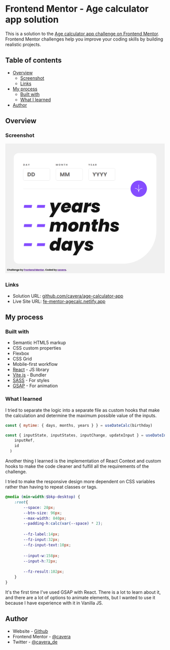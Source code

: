 # Frontend Mentor - Age calculator app solution

This is a solution to the [Age calculator app challenge on Frontend Mentor](https://www.frontendmentor.io/challenges/age-calculator-app-dF9DFFpj-Q). Frontend Mentor challenges help you improve your coding skills by building realistic projects. 

## Table of contents

- [Overview](#overview)
  - [Screenshot](#screenshot)
  - [Links](#links)
- [My process](#my-process)
  - [Built with](#built-with)
  - [What I learned](#what-i-learned)
- [Author](#author)

## Overview

### Screenshot

![](./design/screenshot.png)

### Links

- Solution URL: [github.com/cavera/age-calculator-app](https://github.com/cavera/age-calculator-app)
- Live Site URL: [fe-mentor-agecalc.netlify.app](https://fe-mentor-agecalc.netlify.app/)

## My process

### Built with

- Semantic HTML5 markup
- CSS custom properties
- Flexbox
- CSS Grid
- Mobile-first workflow
- [React](https://reactjs.org/) - JS library
- [Vite.js](hhttps://vitejs.dev/) - Bundler
- [SASS](https://sass-lang.com/) - For styles
- [GSAP](https://greensock.com/gsap/) - For animation

### What I learned

I tried to separate the logic into a separate file as custom hooks that make the calculation and determine the maximum possible value of the inputs.
```js
const { mytime: { days, months, years } } = useDateCalc(birthday)
```
```js
const { inputState, inputStates, inputChange, updateInput } = useDateInput(
    inputRef,
    id
  )
```
Another thing I learned is the implementation of React Context and custom hooks to make the code cleaner and fulfill all the requirements of the challenge.

I tried to make the responsive design more dependent on CSS variables rather than having to repeat classes or tags.

```SCSS
@media (min-width:$bkp-desktop) {
	:root{
		--space: 28px;
		--btn-size: 96px;
		--max-width: 840px;
		--padding-h:calc(var(--space) * 2);

		--fz-label:14px;
		--fz-input:32px;
		--fz-input-text:10px;

		--input-w:158px;
		--input-h:72px;

		--fz-result:102px;
	}
}
```
It's the first time I've used GSAP with React. There is a lot to learn about it, and there are a lot of options to animate elements, but I wanted to use it because I have experience with it in Vanilla JS.

## Author

- Website - [Github](https://github.com/cavera)
- Frontend Mentor - [@cavera](https://www.frontendmentor.io/profile/cavera)
- Twitter - [@cavera_de](https://twitter.com/cavera_de)